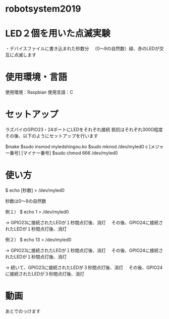 # robotsystem2019

# LED２個を用いた点滅実験
・デバイスファイルに書き込まれた秒数分
　（0～9の自然数）緑、赤のLEDが交互に点滅します

# 使用環境・言語
使用環境：Raspbian
使用言語：C

# セットアップ
ラズパイのGPIO23・24ポートにLEDをそれぞれ接続
抵抗はそれぞれ300Ω程度
その後、以下のようにセットアップを行います

$make
$sudo insmod myledshingou.ko
$sudo mknod /dev/myled0 c [メジャー番号] [マイナー番号]
$sudo chmod 666 /dev/myled0

# 使い方
$ echo [秒数] > /dev/myled0

秒数は0～9の自然数

例１）
$ echo 1 > /dev/myled0 

→ GPIO23に接続されたLEDが１秒間点灯後、消灯
　その後、GPIO24に接続されたLEDが１秒間点灯後、消灯
 
 例２）
 $ echo 13 > /dev/myled0 

→ GPIO23に接続されたLEDが１秒間点灯後、消灯
　その後、GPIO24に接続されたLEDが１秒間点灯後、消灯
 
→ 続いて、GPIO23に接続されたLEDが３秒間点灯後、消灯
　その後、GPIO24に接続されたLEDが３秒間点灯後、消灯

# 動画
あとでのっけます
